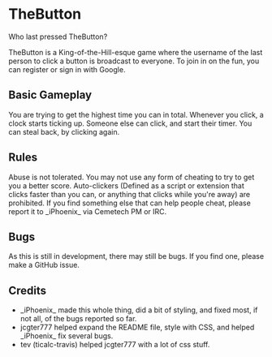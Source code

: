 # TheButton
Who last pressed TheButton?

TheButton is a King-of-the-Hill-esque game where the username of the last person to click a button is broadcast to everyone. To join in on the fun, you can register or sign in with Google.

## Basic Gameplay
You are trying to get the highest time you can in total. Whenever you click, a clock starts ticking up. Someone else can click, and start their timer. You can steal back, by clicking again. 

## Rules
Abuse is not tolerated. You may not use any form of cheating to try to get you a better score. Auto-clickers (Defined as a script or extension that clicks faster than you can, or anything that clicks while you're away) are prohibited. If you find something else that can help people cheat, please report it to \_iPhoenix\_ via Cemetech PM or IRC. 

## Bugs
As this is still in development, there may still be bugs. If you find one, please make a GitHub issue.

## Credits
- \_iPhoenix\_ made this whole thing, did a bit of styling, and fixed most, if not all, of the bugs reported so far. 
- jcgter777 helped expand the README file, style with CSS, and helped \_iPhoenix\_ fix several bugs.
- tev (ticalc-travis) helped jcgter777 with a lot of css stuff. 
